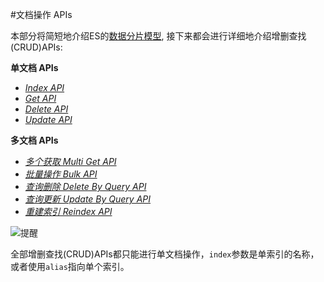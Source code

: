 #文档操作 APIs 

本部分将简短地介绍ES的[数据分片模型](docs-replication.html), 接下来都会进行详细地介绍增删查找(CRUD)APIs:

 **单文档 APIs**

  * [_Index API_](docs-index_.html)
  * [_Get API_](docs-get.html)
  * [_Delete API_](docs-delete.html)
  * [_Update API_](docs-update.html)



**多文档 APIs**

  * [_多个获取 Multi Get API_](docs-multi-get.html)
  * [_批量操作 Bulk API_](docs-bulk.html)
  * [_查询删除 Delete By Query API_](docs-delete-by-query.html)
  * [_查询更新 Update By Query API_](docs-update-by-query.html)
  * [_重建索引 Reindex API_](docs-reindex.html)



![提醒](https://www.elastic.co/guide/en/elasticsearch/reference/current/images/icons/note.png)

全部增删查找(CRUD)APIs都只能进行单文档操作，`index`参数是单索引的名称，或者使用`alias`指向单个索引。
